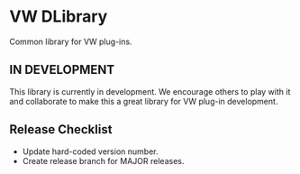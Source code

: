 VW DLibrary
================================================================================

Common library for VW plug-ins.

## IN DEVELOPMENT ##############################################################

This library is currently in development. We encourage others to play with it 
and collaborate to make this a great library for VW plug-in development.

## Release Checklist ###########################################################

* Update hard-coded version number.
* Create release branch for MAJOR releases.
